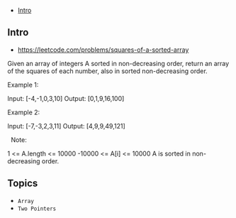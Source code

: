 - [Intro](#intro)

## Intro

- https://leetcode.com/problems/squares-of-a-sorted-array

Given an array of integers A sorted in non-decreasing order, return an array of the squares of each number, also in sorted non-decreasing order.
 

Example 1:

Input: [-4,-1,0,3,10]
Output: [0,1,9,16,100]


Example 2:

Input: [-7,-3,2,3,11]
Output: [4,9,9,49,121]

 
Note:

1 <= A.length <= 10000
-10000 <= A[i] <= 10000
A is sorted in non-decreasing order.




## Topics

- `Array`
- `Two Pointers`


